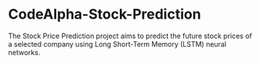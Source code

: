 # CodeAlpha-Stock-Prediction
The Stock Price Prediction project aims to predict the future stock prices of a selected company using Long Short-Term Memory (LSTM) neural networks. 
